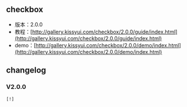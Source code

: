 ## checkbox

* 版本：2.0.0
* 教程：[http://gallery.kissyui.com/checkbox/2.0.0/guide/index.html](http://gallery.kissyui.com/checkbox/2.0.0/guide/index.html)
* demo：[http://gallery.kissyui.com/checkbox/2.0.0/demo/index.html](http://gallery.kissyui.com/checkbox/2.0.0/demo/index.html)

## changelog

### V2.0.0

    [!]


